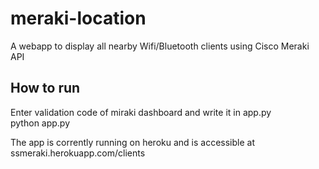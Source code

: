 # meraki-location
A webapp to display all nearby Wifi/Bluetooth clients using Cisco Meraki API  

## How to run
Enter validation code of miraki dashboard and write it in app.py  
python app.py  

The app is corrently running on heroku and is accessible at ssmeraki.herokuapp.com/clients   
